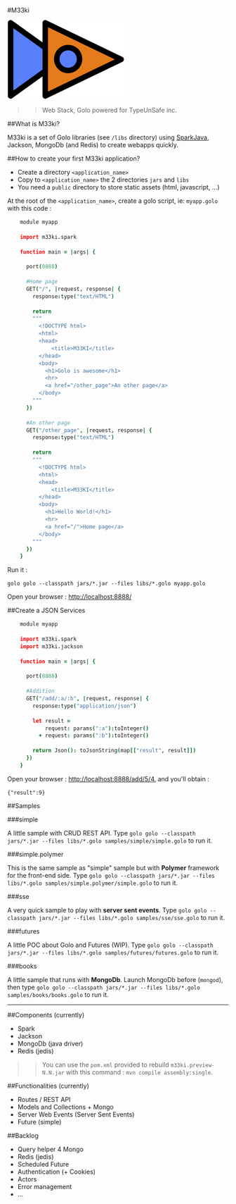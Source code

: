 #M33ki

![...](meekilogo.png)

>>Web Stack, Golo powered for TypeUnSafe inc.

##What is M33ki?

M33ki is a set of Golo libraries (see `/libs` directory) using [SparkJava](http://www.sparkjava.com/), Jackson, MongoDb (and Redis) to create webapps quickly. 

##How to create your first M33ki application?

- Create a directory `<application_name>`
- Copy to `<application_name>` the 2 directories `jars` and `libs`
- You need a `public` directory to store static assets (html, javascript, ...)

At the root of the `<application_name>`, create a golo script, ie: `myapp.golo` with this code :

```coffeescript
    module myapp

    import m33ki.spark

    function main = |args| {

      port(8888)

      #Home page
      GET("/", |request, response| {
        response:type("text/HTML")

        return 
        """
          <!DOCTYPE html>
          <html>
          <head>
              <title>M33KI</title>
          </head>
          <body>
            <h1>Golo is awesome</h1>
            <hr>
            <a href="/other_page">An other page</a>
          </body>
        """
      })

      #An other page
      GET("/other_page", |request, response| {
        response:type("text/HTML")

        return 
        """
          <!DOCTYPE html>
          <html>
          <head>
              <title>M33KI</title>
          </head>
          <body>
            <h1>Hello World!</h1>
            <hr>
            <a href="/">Home page</a>
          </body>
        """
      })
    }
```

Run it :

    golo golo --classpath jars/*.jar --files libs/*.golo myapp.golo

Open your browser : [http://localhost:8888/](http://localhost:8888/)

##Create a JSON Services

```coffeescript
    module myapp

    import m33ki.spark
    import m33ki.jackson

    function main = |args| {

      port(8888)

      #Addition
      GET("/add/:a/:b", |request, response| {
        response:type("application/json")

        let result =  
            request: params(":a"):toInteger() 
          + request: params(":b"):toInteger()

        return Json(): toJsonString(map[["result", result]])
      })
    }
```

Open your browser : [http://localhost:8888/add/5/4](http://localhost:8888/add/5/4), and you'll obtain :

    {"result":9}


##Samples

###simple

A little sample with CRUD REST API. Type `golo golo --classpath jars/*.jar --files libs/*.golo samples/simple/simple.golo` to run it.

###simple.polymer

This is the same sample as "simple" sample but with **Polymer** framework for the front-end side. Type `golo golo --classpath jars/*.jar --files libs/*.golo samples/simple.polymer/simple.golo` to run it.

###sse

A very quick sample to play with **server sent events**. Type `golo golo --classpath jars/*.jar --files libs/*.golo samples/sse/sse.golo` to run it.

###futures

A little POC about Golo and Futures (WIP). Type `golo golo --classpath jars/*.jar --files libs/*.golo samples/futures/futures.golo` to run it.

###books

A little sample that runs with **MongoDb**. Launch MongoDb before (`mongod`), then type `golo golo --classpath jars/*.jar --files libs/*.golo samples/books/books.golo` to run it.

<hr>

##Components (currently)

- Spark
- Jackson
- MongoDb (java driver)
- Redis (jedis)

>>You can use the `pom.xml` provided to rebuild `m33ki.preview-N.N.jar` with this command : `mvn compile assembly:single`.

##Functionalities (currently)

- Routes / REST API
- Models and Collections + Mongo
- Server Web Events (Server Sent Events)
- Future (simple)

##Backlog

- Query helper 4 Mongo
- Redis (jedis)
- Scheduled Future
- Authentication (+ Cookies)
- Actors
- Error management
- ...
